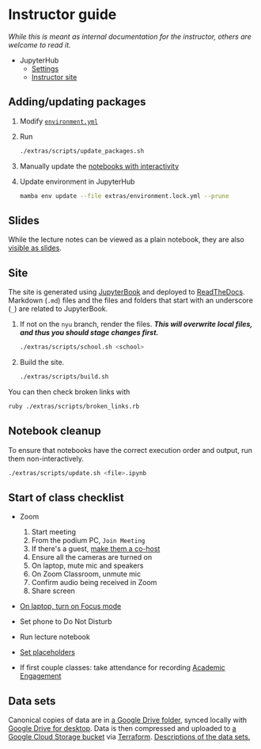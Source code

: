 # Instructor guide

_While this is meant as internal documentation for the instructor, others are welcome to read it._

- JupyterHub
  - [Settings](https://settings-spring.rcnyu.org/)
  - [Instructor site](https://padmgp-4506-instructor.rcnyu.org/)
## Adding/updating packages

1. Modify [`environment.yml`](../extras/environment.yml)
1. Run

   ```sh
   ./extras/scripts/update_packages.sh
   ```

1. Manually update the [notebooks with interactivity](../extras/scripts/interactive_check.sh)
1. Update environment in JupyterHub

   ```sh
   mamba env update --file extras/environment.lock.yml --prune
   ```
## Slides

While the lecture notes can be viewed as a plain notebook, they are also [visible as slides](https://rise.readthedocs.io/en/latest/usage.html#running-a-slideshow).

## Site

The site is generated using [JupyterBook](https://jupyterbook.org/) and deployed to [ReadTheDocs](https://readthedocs.org/). Markdown (`.md`) files and the files and folders that start with an underscore (`_`) are related to JupyterBook.

1. If not on the `nyu` branch, render the files. _**This will overwrite local files, and thus you should stage changes first.**_

      ```sh
      ./extras/scripts/school.sh <school>
      ```

1. Build the site.

      ```sh
      ./extras/scripts/build.sh
      ```

You can then check broken links with

```sh
ruby ./extras/scripts/broken_links.rb
```

## Notebook cleanup

To ensure that notebooks have the correct execution order and output, run them non-interactively.

```sh
./extras/scripts/update.sh <file>.ipynb
```

## Start of class checklist

- Zoom
  1. Start meeting
  1. From the podium PC, `Join Meeting`
  1. If there's a guest, [make them a co-host](https://support.zoom.us/hc/en-us/articles/206330935-Enabling-and-Adding-a-Co-Host#h_9c3ee7f2-b70c-4061-8dcf-00dd836b2075)
  1. Ensure all the cameras are turned on
  1. On laptop, mute mic and speakers
  1. On Zoom Classroom, unmute mic
  1. Confirm audio being received in Zoom
  1. Share screen
- [On laptop, turn on Focus mode](https://support.apple.com/guide/mac-help/set-up-a-focus-to-stay-on-task-mchl613dc43f/mac)
- Set phone to Do Not Disturb
- Run lecture notebook

- [Set placeholders](https://settings-spring.rcnyu.org/)
- If first couple classes: take attendance for recording [Academic Engagement](https://www.nyu.edu/students/student-information-and-resources/registration-records-and-graduation/albert-help/training/faculty/academic-engagement.html)
## Data sets

Canonical copies of data are in [a Google Drive folder](https://drive.google.com/drive/folders/1oCKV6NfvGO007aynTmSSbr1kzqXi4dHV), synced locally with [Google Drive for desktop](https://support.google.com/a/users/answer/9965580). Data is then compressed and uploaded to [a Google Cloud Storage bucket](https://console.cloud.google.com/storage/browser/python-public-policy/data) via [Terraform](https://github.com/afeld/python-public-policy/tree/main/extras/terraform). [Descriptions of the data sets.](https://github.com/afeld/python-public-policy/blob/main/extras/terraform/data.tf)

